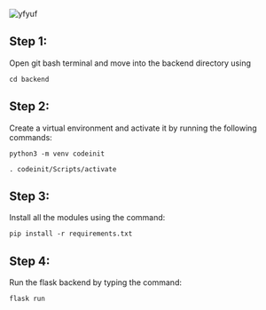 
![yfyuf](https://user-images.githubusercontent.com/64145974/134800228-d0c7af04-1d13-4517-910c-2f7aca35ccbc.png)

## Step 1:

Open git bash terminal and move into the backend directory using

`cd backend`

## Step 2:

Create a virtual environment and activate it by running the following commands:

`python3 -m venv codeinit`

`. codeinit/Scripts/activate`

## Step 3:

Install all the modules using the command:

`pip install -r requirements.txt`

## Step 4:

Run the flask backend by typing the command:

`flask run`
